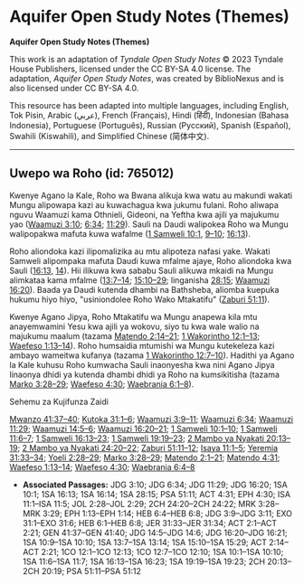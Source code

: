 # Aquifer Open Study Notes (Themes)

**Aquifer Open Study Notes (Themes)**

This work is an adaptation of *Tyndale Open Study Notes* © 2023 Tyndale House Publishers, licensed under the CC BY\-SA 4\.0 license. The adaptation, *Aquifer Open Study Notes*, was created by BiblioNexus and is also licensed under CC BY\-SA 4\.0\.

This resource has been adapted into multiple languages, including English, Tok Pisin, Arabic (عربي), French (Français), Hindi (हिंदी), Indonesian (Bahasa Indonesia), Portuguese (Português), Russian (Русский), Spanish (Español), Swahili (Kiswahili), and Simplified Chinese (简体中文).



--------------------------------

## Uwepo wa Roho (id: 765012)

Kwenye Agano la Kale, Roho wa Bwana alikuja kwa watu au makundi wakati Mungu alipowapa kazi au kuwachagua kwa jukumu fulani. Roho aliwapa nguvu Waamuzi kama Othnieli, Gideoni, na Yeftha kwa ajili ya majukumu yao ([Waamuzi 3:10](https://ref.ly/Judg3:10); [6:34](https://ref.ly/Judg6:34); [11:29](https://ref.ly/Judg11:29)). Sauli na Daudi walipokea Roho wa Mungu walipopakwa mafuta kuwa wafalme ([1 Samweli 10:1](https://ref.ly/1Sam10:1), [9–10](https://ref.ly/1Sam10:9-1Sam10:10); [16:13](https://ref.ly/1Sam16:13)).

Roho aliondoka kazi ilipomalizika au mtu alipoteza nafasi yake. Wakati Samweli alipompaka mafuta Daudi kuwa mfalme ajaye, Roho aliondoka kwa Sauli ([16:13,](https://ref.ly/1Sam16:13) [14](https://ref.ly/1Sam16:14)). Hii ilikuwa kwa sababu Sauli alikuwa mkaidi na Mungu alimkataa kama mfalme ([13:7–14](https://ref.ly/1Sam13:7-1Sam13:14); [15:10–29](https://ref.ly/1Sam15:10-1Sam15:29); linganisha [28:15](https://ref.ly/1Sam28:15); [Waamuzi 16:20](https://ref.ly/Judg16:20)). Baada ya Daudi kutenda dhambi na Bathsheba, aliomba kuepuka hukumu hiyo hiyo, "usiniondolee Roho Wako Mtakatifu" ([Zaburi 51:11](https://ref.ly/Ps51:11)).

Kwenye Agano Jipya, Roho Mtakatifu wa Mungu anapewa kila mtu anayemwamini Yesu kwa ajili ya wokovu, siyo tu kwa wale walio na majukumu maalum (tazama [Matendo 2:14–21](https://ref.ly/Acts2:14-Acts2:21); [1 Wakorintho 12:1–13](https://ref.ly/1Cor12:1-1Cor12:13); [Waefeso 1:13–14](https://ref.ly/Eph1:13-Eph1:14)). Roho humsaidia mtumishi wa Mungu kutekeleza kazi ambayo wameitwa kufanya (tazama [1 Wakorintho 12:7–10](https://ref.ly/1Cor12:7-1Cor12:10)). Hadithi ya Agano la Kale kuhusu Roho kumwacha Sauli inaonyesha kwa nini Agano Jipya linaonya dhidi ya kutenda dhambi dhidi ya Roho na kumsikitisha (tazama [Marko 3:28–29](https://ref.ly/Mark3:28-Mark3:29); [Waefeso 4:30](https://ref.ly/Eph4:30); [Waebrania 6:1–8](https://ref.ly/Heb6:1-Heb6:8)).

Sehemu za Kujifunza Zaidi

[Mwanzo 41:37–40](https://ref.ly/Gen41:37-Gen41:40); [Kutoka 31:1–6](https://ref.ly/Exod31:1-Exod31:6); [Waamuzi 3:9–11](https://ref.ly/Judg3:9-Judg3:11); [Waamuzi 6:34](https://ref.ly/Judg6:34); [Waamuzi 11:29](https://ref.ly/Judg11:29); [Waamuzi 14:5–6](https://ref.ly/Judg14:5-Judg14:6); [Waamuzi 16:20–21](https://ref.ly/Judg16:20-Judg16:21); [1 Samweli 10:1–10](https://ref.ly/1Sam10:1-1Sam10:10); [1 Samweli 11:6–7](https://ref.ly/1Sam11:6-1Sam11:7); [1 Samweli 16:13–23](https://ref.ly/1Sam16:13-1Sam16:23); [1 Samweli 19:19–23](https://ref.ly/1Sam19:19-1Sam19:23); [2 Mambo ya Nyakati 20:13–19](https://ref.ly/2Chr20:13-2Chr20:19); [2 Mambo ya Nyakati 24:20–22](https://ref.ly/2Chr24:20-2Chr24:22); [Zaburi 51:11–12](https://ref.ly/Ps51:11-Ps51:12); [Isaya 11:1–5](https://ref.ly/Isa11:1-Isa11:5); [Yeremia 31:33–34](https://ref.ly/Jer31:33-Jer31:34); [Yoeli 2:28–29](https://ref.ly/Joel2:28-Joel2:29); [Marko 3:28–29](https://ref.ly/Mark3:28-Mark3:29); [Matendo 2:1–21](https://ref.ly/Acts2:1-Acts2:21); [Matendo 4:31](https://ref.ly/Acts4:31); [Waefeso 1:13–14](https://ref.ly/Eph1:13-Eph1:14); [Waefeso 4:30](https://ref.ly/Eph4:30); [Waebrania 6:4–8](https://ref.ly/Heb6:4-Heb6:8)

* **Associated Passages:** JDG 3:10; JDG 6:34; JDG 11:29; JDG 16:20; 1SA 10:1; 1SA 16:13; 1SA 16:14; 1SA 28:15; PSA 51:11; ACT 4:31; EPH 4:30; ISA 11:1–ISA 11:5; JOL 2:28–JOL 2:29; 2CH 24:20–2CH 24:22; MRK 3:28–MRK 3:29; EPH 1:13–EPH 1:14; HEB 6:4–HEB 6:8; JDG 3:9–JDG 3:11; EXO 31:1–EXO 31:6; HEB 6:1–HEB 6:8; JER 31:33–JER 31:34; ACT 2:1–ACT 2:21; GEN 41:37–GEN 41:40; JDG 14:5–JDG 14:6; JDG 16:20–JDG 16:21; 1SA 10:9–1SA 10:10; 1SA 13:7–1SA 13:14; 1SA 15:10–1SA 15:29; ACT 2:14–ACT 2:21; 1CO 12:1–1CO 12:13; 1CO 12:7–1CO 12:10; 1SA 10:1–1SA 10:10; 1SA 11:6–1SA 11:7; 1SA 16:13–1SA 16:23; 1SA 19:19–1SA 19:23; 2CH 20:13–2CH 20:19; PSA 51:11–PSA 51:12

